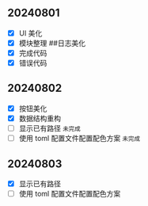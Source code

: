 ## 20240801

- [x] UI 美化
- [x] 模块整理 ##日志美化
- [x] 完成代码
- [x] 错误代码

## 20240802

- [x] 按钮美化
- [x] 数据结构重构
- [ ] 显示已有路径 `未完成`
- [ ] 使用 toml 配置文件配置配色方案 `未完成`

## 20240803

- [x] 显示已有路径
- [ ] 使用 toml 配置文件配置配色方案
